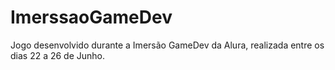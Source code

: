 # ImerssaoGameDev
Jogo desenvolvido durante a Imersão GameDev da Alura, realizada entre os dias 22 a 26 de Junho. 
